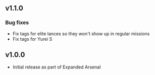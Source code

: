 ## v1.1.0

### Bug fixes

- Fix tags for elite lances so they won't show up in regular missions
- Fix tags for Yurei S

## v1.0.0

- Initial release as part of Expanded Arsenal

